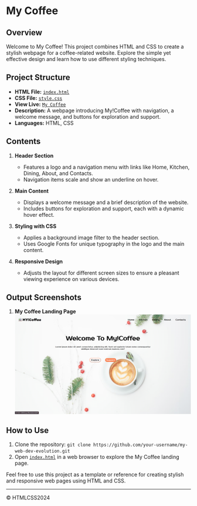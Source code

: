 # My Coffee

## Overview

Welcome to My Coffee! This project combines HTML and CSS to create a stylish webpage for a coffee-related website. Explore the simple yet effective design and learn how to use different styling techniques.

## Project Structure

- **HTML File:** [`index.html`](index.html)
- **CSS File:** [`style.css`](style.css)
- **View Live:** [`My Coffee`](https://rahulp-here.github.io/my-web-dev-evolution.github.io/Project-4/index.html)
- **Description:** A webpage introducing My!Coffee with navigation, a welcome message, and buttons for exploration and support.
- **Languages:** HTML, CSS

## Contents

1. **Header Section**
   - Features a logo and a navigation menu with links like Home, Kitchen, Dining, About, and Contacts.
   - Navigation items scale and show an underline on hover.

2. **Main Content**
   - Displays a welcome message and a brief description of the website.
   - Includes buttons for exploration and support, each with a dynamic hover effect.

3. **Styling with CSS**
   - Applies a background image filter to the header section.
   - Uses Google Fonts for unique typography in the logo and the main content.

4. **Responsive Design**
   - Adjusts the layout for different screen sizes to ensure a pleasant viewing experience on various devices.

## Output Screenshots

1. **My Coffee Landing Page**
   ![My Coffee Landing Page](./img/output/mycoffee.png)

<!-- Add more screenshots for specific sections as needed -->

## How to Use

1. Clone the repository: `git clone https://github.com/your-username/my-web-dev-evolution.git`
2. Open [`index.html`](index.html) in a web browser to explore the My Coffee landing page.

Feel free to use this project as a template or reference for creating stylish and responsive web pages using HTML and CSS.

---

&copy; HTMLCSS2024
